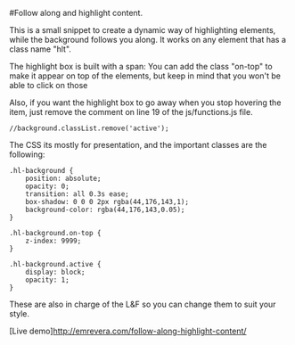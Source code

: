 #Follow along and highlight content.

This is a small snippet to create a dynamic way of highlighting elements, while the background follows you along. 
It works on any element that has a class name "hlt". 

The highlight box is built with a span: 
<span class="hl-background"></span>
You can add the class "on-top" to make it appear on top of the elements, but keep in mind that you won't be able to click on those
<span class="hl-background on-top"></span>

Also, if you want the highlight box to go away when you stop hovering the item, just remove the comment on line 19 of the js/functions.js file. 
```
//background.classList.remove('active');
```

The CSS its mostly for presentation, and the important classes are the following:
```
.hl-background {
	position: absolute;
	opacity: 0;
	transition: all 0.3s ease;
	box-shadow: 0 0 0 2px rgba(44,176,143,1);
	background-color: rgba(44,176,143,0.05);
}

.hl-background.on-top {
	z-index: 9999;
}

.hl-background.active {
	display: block;
	opacity: 1;
}
```

These are also in charge of the L&F so you can change them to suit your style.
 
[Live demo]http://emrevera.com/follow-along-highlight-content/
